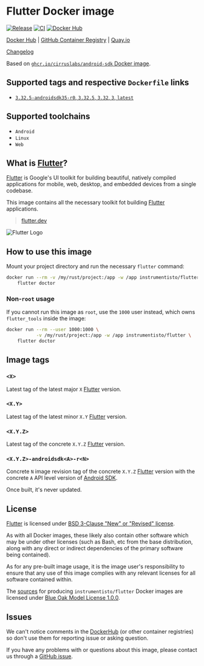 Flutter Docker image
====================

[![Release](https://img.shields.io/github/v/release/instrumentisto/flutter-docker-image "Release")](https://github.com/instrumentisto/flutter-docker-image/releases)
[![CI](https://github.com/instrumentisto/flutter-docker-image/actions/workflows/ci.yml/badge.svg?branch=main "CI")](https://github.com/instrumentisto/flutter-docker-image/actions?query=workflow%3ACI+branch%3Amain)
[![Docker Hub](https://img.shields.io/docker/pulls/instrumentisto/flutter?label=Docker%20Hub%20pulls "Docker Hub pulls")](https://hub.docker.com/r/instrumentisto/flutter)

[Docker Hub](https://hub.docker.com/r/instrumentisto/flutter)
| [GitHub Container Registry](https://github.com/orgs/instrumentisto/packages/container/package/flutter)
| [Quay.io](https://quay.io/repository/instrumentisto/flutter)

[Changelog](https://github.com/instrumentisto/flutter-docker-image/blob/main/CHANGELOG.md)

Based on [`ghcr.io/cirruslabs/android-sdk` Docker image][2].




## Supported tags and respective `Dockerfile` links

- [`3.32.5-androidsdk35-r0`, `3.32.5`, `3.32`, `3`, `latest`][201]




## Supported toolchains

- `Android`
- `Linux`
- `Web`




## What is [Flutter]?

[Flutter] is Google's UI toolkit for building beautiful, natively compiled applications for mobile, web, desktop, and embedded devices from a single codebase.
  
This image contains all the necessary toolkit fot building [Flutter] applications.

> [flutter.dev](https://flutter.dev)

![Flutter Logo](https://flutter.dev/assets/images/shared/brand/flutter/logo/flutter-lockup.png)




## How to use this image

Mount your project directory and run the necessary `flutter` command:
```bash
docker run --rm -v /my/rust/project:/app -w /app instrumentisto/flutter \
    flutter doctor
```


### Non-`root` usage

If you cannot run this image as `root`, use the `1000` user instead, which owns `flutter_tools` inside the image:
```bash
docker run --rm --user 1000:1000 \
           -v /my/rust/project:/app -w /app instrumentisto/flutter \
    flutter doctor
```




## Image tags


### `<X>`

Latest tag of the latest major `X` [Flutter] version.


### `<X.Y>`

Latest tag of the latest minor `X.Y` [Flutter] version.


### `<X.Y.Z>`

Latest tag of the concrete `X.Y.Z` [Flutter] version.


### `<X.Y.Z>-androidsdk<A>-r<N>`

Concrete `N` image revision tag of the concrete `X.Y.Z` [Flutter] version with the concrete `A` API level version of [Android SDK].

Once built, it's never updated.




## License

[Flutter] is licensed under [BSD 3-Clause "New" or "Revised" license][92].

As with all Docker images, these likely also contain other software which may be under other licenses (such as Bash, etc from the base distribution, along with any direct or indirect dependencies of the primary software being contained).

As for any pre-built image usage, it is the image user's responsibility to ensure that any use of this image complies with any relevant licenses for all software contained within.

The [sources][90] for producing `instrumentisto/flutter` Docker images are licensed under [Blue Oak Model License 1.0.0][91].




## Issues

We can't notice comments in the [DockerHub] (or other container registries) so don't use them for reporting issue or asking question.

If you have any problems with or questions about this image, please contact us through a [GitHub issue][80].




[Android SDK]: https://developer.android.com/studio
[DockerHub]: https://hub.docker.com
[Flutter]: https://flutter.dev

[2]: https://github.com/cirruslabs/docker-images-android/pkgs/container/android-sdk

[80]: https://github.com/instrumentisto/flutter-docker-image/issues
[90]: https://github.com/instrumentisto/flutter-docker-image
[91]: https://github.com/instrumentisto/flutter-docker-image/blob/main/LICENSE.md
[92]: https://github.com/flutter/flutter/blob/master/LICENSE

[201]: https://github.com/instrumentisto/flutter-docker-image/blob/main/Dockerfile
